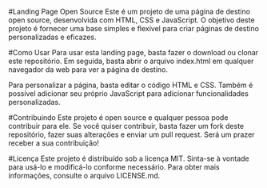 #Landing Page Open Source
Este é um projeto de uma página de destino open source, desenvolvida com HTML, CSS e JavaScript. O objetivo deste projeto é fornecer uma base simples e flexível para criar páginas de destino personalizadas e eficazes.

#Como Usar
Para usar esta landing page, basta fazer o download ou clonar este repositório. Em seguida, basta abrir o arquivo index.html em qualquer navegador da web para ver a página de destino.

Para personalizar a página, basta editar o código HTML e CSS. Também é possível adicionar seu próprio JavaScript para adicionar funcionalidades personalizadas.

#Contribuindo
Este projeto é open source e qualquer pessoa pode contribuir para ele. Se você quiser contribuir, basta fazer um fork deste repositório, fazer suas alterações e enviar um pull request. Será um prazer receber a sua contribuição!

#Licença
Este projeto é distribuído sob a licença MIT. Sinta-se à vontade para usá-lo e modificá-lo conforme necessário. Para obter mais informações, consulte o arquivo LICENSE.md.

